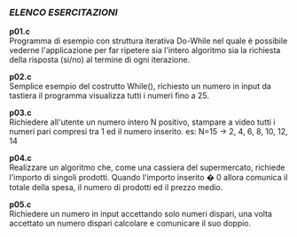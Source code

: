 ### *ELENCO ESERCITAZIONI*

**p01.c**  
Programma di esempio con struttura iterativa Do-While nel quale è possibile vederne l'applicazione per far ripetere sia
l'intero algoritmo sia la richiesta della risposta (si/no) al termine di ogni iterazione.

**p02.c**   
Semplice esempio del costrutto While(), richiesto un numero in input da tastiera il programma visualizza tutti i numeri fino a 25.

**p03.c**   
Richiedere all'utente un numero intero N positivo, stampare a video tutti i numeri pari compresi tra 1 ed il numero inserito. es: N=15 -> 2, 4, 6, 8, 10, 12, 14   

**p04.c**   
Realizzare un algoritmo che, come una cassiera del supermercato, richiede l'importo di singoli prodotti.
Quando l'importo inserito � 0 allora comunica il totale della spesa, il numero di prodotti ed il prezzo medio.   

**p05.c**   
Richiedere un numero in input accettando solo numeri dispari, una volta accettato un numero dispari calcolare e comunicare il suo doppio.